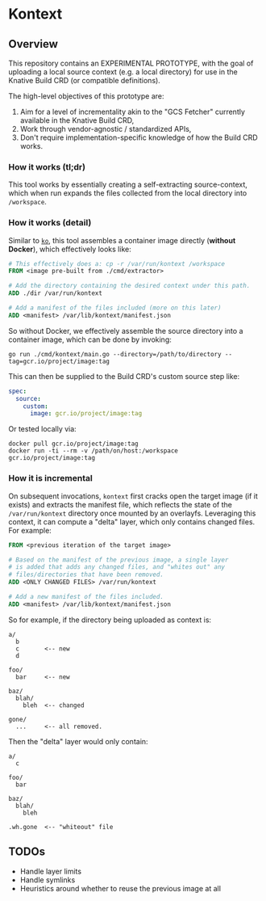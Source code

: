 # Kontext

## Overview

This repository contains an EXPERIMENTAL PROTOTYPE, with the goal of
uploading a local source context (e.g. a local directory) for use in
the Knative Build CRD (or compatible definitions).

The high-level objectives of this prototype are:
1. Aim for a level of incrementality akin to the "GCS Fetcher" currently
  available in the Knative Build CRD,
1. Work through vendor-agnostic / standardized APIs,
1. Don't require implementation-specific knowledge of how the Build CRD works.

### How it works (tl;dr)

This tool works by essentially creating a self-extracting source-context, which
when run expands the files collected from the local directory into `/workspace`.

### How it works (detail)

Similar to [`ko`](https://github.com/google/go-containerregistry/blob/master/cmd/ko/README.md),
this tool assembles a container image directly (**without Docker**), which effectively
looks like:

```Dockerfile
# This effectively does a: cp -r /var/run/kontext /workspace
FROM <image pre-built from ./cmd/extractor>

# Add the directory containing the desired context under this path.
ADD ./dir /var/run/kontext

# Add a manifest of the files included (more on this later)
ADD <manifest> /var/lib/kontext/manifest.json

```

So without Docker, we effectively assemble the source directory into a container
image, which can be done by invoking:

```
go run ./cmd/kontext/main.go --directory=/path/to/directory --tag=gcr.io/project/image:tag
```

This can then be supplied to the Build CRD's custom source step like:

```yaml
spec:
  source:
    custom:
      image: gcr.io/project/image:tag
```

Or tested locally via:

```
docker pull gcr.io/project/image:tag
docker run -ti --rm -v /path/on/host:/workspace gcr.io/project/image:tag
```

### How it is incremental

On subsequent invocations, `kontext` first cracks open the target image (if it exists)
and extracts the manifest file, which reflects the state of the `/var/run/kontext`
directory once mounted by an overlayfs.  Leveraging this context, it can compute a
"delta" layer, which only contains changed files.  For example:

```Dockerfile
FROM <previous iteration of the target image>

# Based on the manifest of the previous image, a single layer
# is added that adds any changed files, and "whites out" any
# files/directories that have been removed.
ADD <ONLY CHANGED FILES> /var/run/kontext

# Add a new manifest of the files included.
ADD <manifest> /var/lib/kontext/manifest.json

```

So for example, if the directory being uploaded as context is:

```
a/
  b
  c       <-- new
  d

foo/
  bar     <-- new

baz/
  blah/
    bleh  <-- changed

gone/
  ...     <-- all removed.
```

Then the "delta" layer would only contain:

```
a/
  c

foo/
  bar

baz/
  blah/
    bleh

.wh.gone  <-- "whiteout" file
```


## TODOs

* Handle layer limits
* Handle symlinks
* Heuristics around whether to reuse the previous image at all
